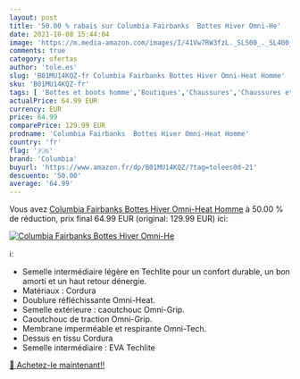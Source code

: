 ```yaml
---
layout: post
title: '50.00 % rabais sur Columbia Fairbanks  Bottes Hiver Omni-He'
date: 2021-10-08 15:44:04
image: 'https://m.media-amazon.com/images/I/41Vw7RW3fzL._SL500_._SL400_.jpg'
comments: true
category: ofertas
author: 'tole.es'
slug: 'B01MU14KQZ-fr Columbia Fairbanks Bottes Hiver Omni-Heat Homme'
sku: 'B01MU14KQZ-fr'
tags: [ 'Bottes et boots homme','Boutiques','Chaussures','Chaussures et Sacs','Chaussures homme','Custom Stores','columbia', ]
actualPrice: 64.99 EUR
currency: EUR
price: 64.99
comparePrice: 129.99 EUR
prodname: 'Columbia Fairbanks  Bottes Hiver Omni-Heat Homme'
country: 'fr'
flag: '🇫🇷'
brand: 'Columbia'
buyurl: 'https://www.amazon.fr/dp/B01MU14KQZ/?tag=tolees0d-21'
descuento: '50.00'
average: '64.99'
---
```


Vous avez [Columbia Fairbanks  Bottes Hiver Omni-Heat Homme](https://www.amazon.fr/dp/B01MU14KQZ/?tag=tolees0d-21)  à  50.00 % de réduction, prix final  64.99 EUR (original: 129.99 EUR) ici:

[![Columbia Fairbanks  Bottes Hiver Omni-He](https://m.media-amazon.com/images/I/41Vw7RW3fzL._SL500_._SL400_.jpg)](https://www.amazon.fr/dp/B01MU14KQZ/?tag=tolees0d-21)

ℹ️:

- Semelle intermédiaire légère en Techlite pour un confort durable, un bon amorti et un haut retour dénergie.
- Matériaux : Cordura
- Doublure réfléchissante Omni-Heat.
- Semelle extérieure : caoutchouc Omni-Grip.
- Caoutchouc de traction Omni-Grip.
- Membrane imperméable et respirante Omni-Tech.
- Dessus en tissu Cordura
- Semelle intermédiaire : EVA Techlite

[🛒 Achetez-le maintenant!!](https://www.amazon.fr/dp/B01MU14KQZ/?tag=tolees0d-21)
